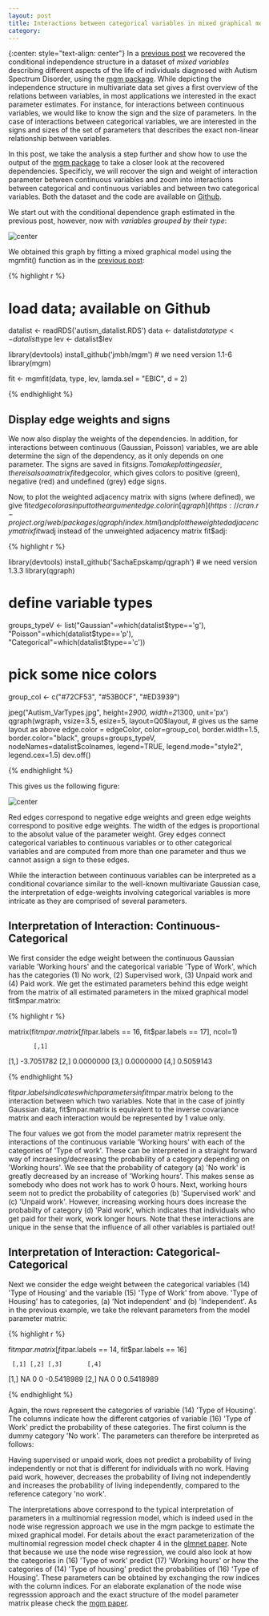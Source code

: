 ```yaml
---
layout: post
title: Interactions between categorical variables in mixed graphical models
category: 
---
```


{:center: style="text-align: center"}
In a [previous post](http://jmbh.github.io/_posts/2015-11-30-Estimation-of-mixed-graphical-models.md) we recovered the conditional independence structure in a dataset of *mixed variables* describing different aspects of the life of individuals diagnosed with Autism Spectrum Disorder, using the [mgm package](https://cran.r-project.org/web/packages/mgm/index.html). While depicting the independence structure in multivariate data set gives a first overview of the relations between variables, in most applications we interested in the exact parameter estimates. For instance, for interactions between continuous variables, we would like to know the sign and the size of parameters. In the case of interactions between categorical variables, we are interested in the signs and sizes of the set of parameters that describes the exact non-linear relationship between variables.

In this post, we take the analysis a step further and show how to use the output of the [mgm package](https://cran.r-project.org/web/packages/mgm/index.html) to take a closer look at the recovered dependencies. Specificly, we will recover the sign and weight of interaction parameter between continuous variables and zoom into interactions between categorical and continuous variables and between two categorical variables. Both the dataset and the code are available on [Github](https://github.com/jmbh/AutismData).

We start out with the conditional dependence graph estimated in the previous post, however, now with *variables grouped by their type*:

![center](http://jmbh.github.io/figs/2017-11-30-Closer-Look/Autism_VarTypes.jpg) 

We obtained this graph by fitting a mixed graphical model using the mgmfit() function as in the [previous post](http://jmbh.github.io/_posts/2015-11-30-Estimation-of-mixed-graphical-models.md):

{% highlight r %}

# load data; available on Github
datalist <- readRDS('autism_datalist.RDS')
data <- datalist$data
type <- datalist$type
lev <- datalist$lev

library(devtools)
install_github('jmbh/mgm') # we need version 1.1-6
library(mgm)

fit <- mgmfit(data, type, lev, lamda.sel = "EBIC", d = 2)

{% endhighlight %}


Display edge weights and signs
------

We now also display the weights of the dependencies. In addition, for interactions between continuous (Gaussian, Poisson) variables, we are able determine the sign of the dependency, as it only depends on one parameter. The signs are saved in fit$signs. To make plotting easier, there is also a matrix fit$edgecolor, which gives colors to positive (green), negative (red) and undefined (grey) edge signs. 

Now, to plot the weighted adjacency matrix with signs (where defined), we give fit$edgecolor as input to the argument edge.color in [qgraph](https://cran.r-project.org/web/packages/qgraph/index.html) and plot the weighted adjacency matrix fit$wadj instead of the unweighted adjacency matrix fit$adj:


{% highlight r %}

library(devtools)
install_github('SachaEpskamp/qgraph') # we need version 1.3.3
library(qgraph)

# define variable types
groups_typeV <- list("Gaussian"=which(datalist$type=='g'), 
                     "Poisson"=which(datalist$type=='p'),
                     "Categorical"=which(datalist$type=='c'))

# pick some nice colors
group_col <- c("#72CF53", "#53B0CF", "#ED3939")

jpeg("Autism_VarTypes.jpg", height=2*900, width=2*1300, unit='px')
qgraph(wgraph, 
       vsize=3.5, 
       esize=5, 
       layout=Q0$layout, # gives us the same layout as above
       edge.color = edgeColor, 
       color=group_col,
       border.width=1.5,
       border.color="black",
       groups=groups_typeV,
       nodeNames=datalist$colnames,
       legend=TRUE, 
       legend.mode="style2",
       legend.cex=1.5)
dev.off()


{% endhighlight %}

This gives us the following figure:

![center](http://jmbh.github.io/figs/2017-11-30-Closer-Look/Autism_VarTypes_WeightAndSign.jpg) 

Red edges correspond to negative edge weights and green edge weights correspond to positive edge weights. The width of the edges is proportional to the absolut value of the parameter weight. Grey edges connect categorical variables to continuous variables or to other categorical variables and are computed from more than one parameter and thus we cannot assign a sign to these edges.

While the interaction between continuous variables can be interpreted as a conditional covariance similar to the well-known multivariate Gaussian case, the interpretation of edge-weights involving categorical variables is more intricate as they are comprised of several parameters.

Interpretation of Interaction: Continuous-Categorical
------


We first consider the edge weight between the continuous Gaussian variable 'Working hours' and the categorical variable 'Type of Work', which has the categories (1) No work, (2) Supervised work, (3) Unpaid work and (4) Paid work. We get the estimated parameters behind this edge weight from the matrix of all estimated parameters in the mixed graphical model fit$mpar.matrix:

{% highlight r %}

matrix(fit$mpar.matrix[fit$par.labels == 16, fit$par.labels == 17], ncol=1)

           [,1]
[1,] -3.7051782
[2,]  0.0000000
[3,]  0.0000000
[4,]  0.5059143

{% endhighlight %}

fit$par.labels indicates which parameters in fit$mpar.matrix belong to the interaction between which two variables. Note that in the case of jointly Gaussian data, fit$mpar.matrix is equivalent to the inverse covariance matrix and each interaction would be represented by 1 value only.

The four values we got from the model parameter matrix represent the interactions of the continuous variable 'Working hours' with each of the categories of 'Type of work'. These can be interpreted in a straight forward way of incraesing/decreasing the probability of a category depending on 'Working hours'. We see that the probability of category (a) 'No work' is greatly decreased by an increase of 'Working hours'. This makes sense as somebody who does not work has to work 0 hours. Next, working hours seem not to predict the probability of categories (b) 'Supervised work' and (c) 'Unpaid work'. However, increasing working hours does increase the probabilty of category (d) 'Paid work', which indicates that individuals who get paid for their work, work longer hours. Note that these interactions are unique in the sense that the influence of all other variables is partialed out!

Interpretation of Interaction: Categorical-Categorical
------

Next we consider the edge weight between the categorical variables (14) 'Type of Housing' and the variable (15) 'Type of Work' from above. 'Type of Housing' has to categories, (a) 'Not independent' and (b) 'Independent'. As in the previous example, we take the relevant parameters from the model parameter matrix:


{% highlight r %}

fit$mpar.matrix[fit$par.labels == 14, fit$par.labels == 16]

     [,1] [,2] [,3]       [,4]
[1,]   NA    0    0 -0.5418989
[2,]   NA    0    0  0.5418989

{% endhighlight %}

Again, the rows represent the categories of variable (14) 'Type of Housing'. The columns indicate how the different catgories of variable (16) 'Type of Work' predict the probability of these categories. The first column is the dummy category 'No work'. The parameters can therefore be interpreted as follows:

Having supervised or unpaid work, does not predict a probability of living independently or not that is different for individuals with no work. Having paid work, however, decreases the probability of living not independently and increases the probability of living independently, compared to the reference category 'no work'.


The interpretations above correspond to the typical interpretation of parameters in a multinomial regression model, which is indeed used in the node wise regression approach we use in the mgm packge to estimate the mixed graphical model. For details about the exact parameterization of the multinomial regression model check chapter 4 in the [glmnet paper](http://www.ncbi.nlm.nih.gov/pmc/articles/PMC2929880/pdf/nihms201118.pdf). Note that because we use the node wise regression, we could also look at how the categories in (16) 'Type of work' predict (17) 'Working hours' or how the categories of (14) 'Type of housing' predict the probabilities of (16) 'Type of Housing'. These parameters can be obtained by exchanging the row indices with the column indices. For an elaborate explanation of the node wise regresssion approach and the exact structure of the model parameter matrix please check the [mgm paper](http://arxiv.org/pdf/1510.06871v2.pdf).












